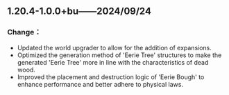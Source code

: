 ## 1.20.4-1.0.0+bu——2024/09/24

### Change：

- Updated the world upgrader to allow for the addition of expansions.
- Optimized the generation method of 'Eerie Tree' structures to make the generated 'Eerie Tree' more in line with the
  characteristics of dead wood.
- Improved the placement and destruction logic of 'Eerie Bough' to enhance performance and better adhere to
  physical laws.